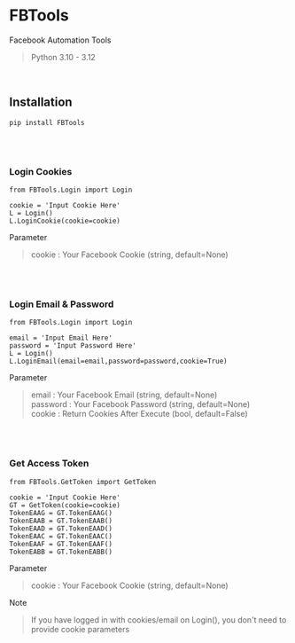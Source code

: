# FBTools
Facebook Automation Tools  
>Python 3.10 - 3.12   
<br>

## Installation
```
pip install FBTools
```
<br>
<br>

### Login Cookies
```
from FBTools.Login import Login

cookie = 'Input Cookie Here'
L = Login()
L.LoginCookie(cookie=cookie)
```
Parameter  
>cookie : Your Facebook Cookie (string, default=None)
<br>
<br>

### Login Email & Password
```
from FBTools.Login import Login

email = 'Input Email Here'
password = 'Input Password Here'
L = Login()
L.LoginEmail(email=email,password=password,cookie=True)
```
Parameter
>email    : Your Facebook Email (string, default=None)  
password : Your Facebook Password (string, default=None)  
cookie   : Return Cookies After Execute (bool, default=False)
<br>
<br>

### Get Access Token
```
from FBTools.GetToken import GetToken

cookie = 'Input Cookie Here'
GT = GetToken(cookie=cookie)
TokenEAAG = GT.TokenEAAG()
TokenEAAB = GT.TokenEAAB()
TokenEAAD = GT.TokenEAAD()
TokenEAAC = GT.TokenEAAC()
TokenEAAF = GT.TokenEAAF()
TokenEABB = GT.TokenEABB()
```
Parameter  
>cookie : Your Facebook Cookie (string, default=None)

Note  
>If you have logged in with cookies/email on Login(), you don't need to provide cookie parameters
<br>
<br>
